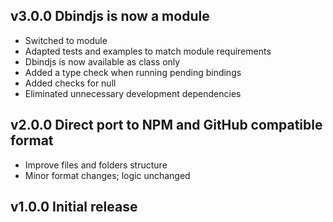 ## v3.0.0 Dbindjs is now a module
* Switched to module
* Adapted tests and examples to match module requirements
* Dbindjs is now available as class only
* Added a type check when running pending bindings
* Added checks for null
* Eliminated unnecessary development dependencies

## v2.0.0 Direct port to NPM and GitHub compatible format
* Improve files and folders structure
* Minor format changes; logic unchanged

## v1.0.0 Initial release
